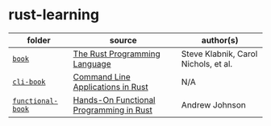 # rust-learning

| folder                                 | source                                                                                                                | author(s)                            |
| -------------------------------------- | --------------------------------------------------------------------------------------------------------------------- | ------------------------------------ |
| [`book`](./book)                       | [The Rust Programming Language](https://doc.rust-lang.org/stable/book/)                                               | Steve Klabnik, Carol Nichols, et al. |
| [`cli-book`](./cli-book)               | [Command Line Applications in Rust](https://rust-cli.github.io/book/index.html)                                       | N/A                                  |
| [`functional-book`](./functional-book) | [Hands-On Functional Programming in Rust](https://github.com/packtpublishing/hands-on-functional-programming-in-rust) | Andrew Johnson                       |
